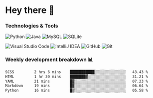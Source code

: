 # Hey there 👋

### Technologies & Tools

![Python](https://img.shields.io/badge/python-3670A0?style=for-the-badge&logo=python&logoColor=ffdd54)
![Java](https://img.shields.io/badge/java-%23ED8B00.svg?style=for-the-badge&logo=openjdk&logoColor=white)
![MySQL](https://img.shields.io/badge/mysql-4479A1.svg?style=for-the-badge&logo=mysql&logoColor=white)
![SQLite](https://img.shields.io/badge/sqlite-%2307405e.svg?style=for-the-badge&logo=sqlite&logoColor=white)

![Visual Studio Code](https://img.shields.io/badge/Visual%20Studio%20Code-0078d7.svg?style=for-the-badge&logo=visual-studio-code&logoColor=white)
![IntelliJ IDEA](https://img.shields.io/badge/IntelliJIDEA-000000.svg?style=for-the-badge&logo=intellij-idea&logoColor=white)
![GitHub](https://img.shields.io/badge/github-%23121011.svg?style=for-the-badge&logo=github&logoColor=white)
![Git](https://img.shields.io/badge/git-%23F05033.svg?style=for-the-badge&logo=git&logoColor=white)

### Weekly development breakdown 📊
<!--START_SECTION:waka-->

```txt
SCSS         2 hrs 6 mins    ███████████░░░░░░░░░░░░░░   43.43 %
HTML         1 hr 30 mins    ███████▓░░░░░░░░░░░░░░░░░   31.21 %
YAML         21 mins         █▓░░░░░░░░░░░░░░░░░░░░░░░   07.23 %
Markdown     19 mins         █▓░░░░░░░░░░░░░░░░░░░░░░░   06.64 %
Python       16 mins         █▒░░░░░░░░░░░░░░░░░░░░░░░   05.58 %
```

<!--END_SECTION:waka-->
